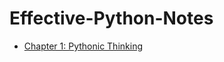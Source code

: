 # Effective-Python-Notes

+ [Chapter 1: Pythonic Thinking](https://github.com/lonelyandrew/Effective-Python-Notes/blob/master/chapter1.md#chapter-1-pythonic-thinking)
